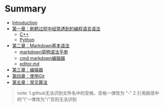 # Summary

* [Introduction](README.md)
* [第一章：刷题过程中经常遇到的编程语言语法](chapter1-program-tips.md)
  * [C++](chapter1-program-tips/c++.md)
  * [Python](chapter1-program-tips/python.md)
* [第二章：Markdown基本语法](chapter2-markdown.md)
  * [markdown简明语法手册](chapter2-markdown/md-help.md)
  * [cmd markdown编辑器](chapter2-markdown/Cmd-Markdown-编辑阅读器.md)
  * [editor.md](chapter2-markdown/md-help.md)
* [第三章：编辑器](chapter3-use-editor.md)
* [第四章：使用Git](chapter4-use-git.md)
* [第五章：常见算法](chapter5-algorithm.md)


> note:
>1.github无法识别文件名中的空格，空格一律改为 "-"
>2.引用路径中的"\\"一律改为"/"否则无法识别
